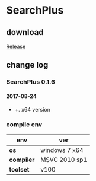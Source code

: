 ﻿# SearchPlus

## download

[Release](https://github.com/JetNpp/SearchPlus/tree/master/bin "Release")

## change log

### SearchPlus 0.1.6
#### 2017-08-24
- +. x64 version

### compile env
|env   | ver|
| - | - |
|__os__|windows 7 x64|
|__compiler__|MSVC 2010 sp1|
|__toolset__|v100|
